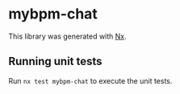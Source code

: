 # mybpm-chat

This library was generated with [Nx](https://nx.dev).

## Running unit tests

Run `nx test mybpm-chat` to execute the unit tests.
